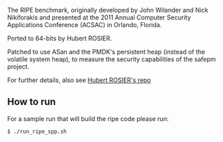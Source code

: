 The RIPE benchmark, originally developed by John Wilander and Nick Nikiforakis and
presented at the 2011 Annual Computer Security Applications Conference (ACSAC) in Orlando, Florida.

Ported to 64-bits by Hubert ROSIER.

Patched to use ASan and the PMDK's persistent heap (instead of the volatile system heap), to measure the security capabilities of the safepm project.

For further details, also see [Hubert ROSIER's repo](https://github.com/hrosier/ripe64)

## How to run
For a sample run that will build the ripe code please run:
```
$ ./run_ripe_spp.sh
```
